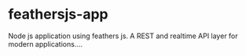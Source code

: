 # feathersjs-app
Node js application using feathers js. A REST and realtime API layer for modern applications....
